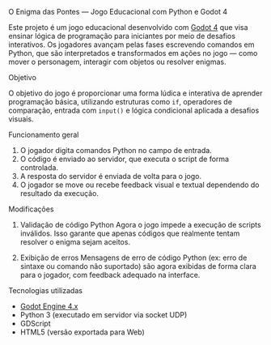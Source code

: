 O Enigma das Pontes — Jogo Educacional com Python e Godot 4

Este projeto é um jogo educacional desenvolvido com [Godot 4](https://godotengine.org/) que visa ensinar lógica de programação para iniciantes por meio de desafios interativos. Os jogadores avançam pelas fases escrevendo comandos em Python, que são interpretados e transformados em ações no jogo — como mover o personagem, interagir com objetos ou resolver enigmas.

Objetivo

O objetivo do jogo é proporcionar uma forma lúdica e interativa de aprender programação básica, utilizando estruturas como `if`, operadores de comparação, entrada com `input()` e lógica condicional aplicada a desafios visuais.

Funcionamento geral

1. O jogador digita comandos Python no campo de entrada.
2. O código é enviado ao servidor, que executa o script de forma controlada.
3. A resposta do servidor é enviada de volta para o jogo.
4. O jogador se move ou recebe feedback visual e textual dependendo do resultado da execução.

Modificações

1. Validação de código Python
Agora o jogo impede a execução de scripts inválidos. Isso garante que apenas códigos que realmente tentam resolver o enigma sejam aceitos.

2. Exibição de erros
Mensagens de erro de código Python (ex: erro de sintaxe ou comando não suportado) são agora exibidas de forma clara para o jogador, com feedback adequado na interface.

Tecnologias utilizadas

- [Godot Engine 4.x](https://godotengine.org/)
- Python 3 (executado em servidor via socket UDP)
- GDScript
- HTML5 (versão exportada para Web)
